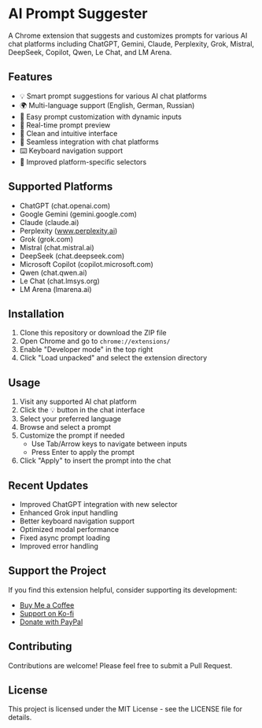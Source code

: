 # AI Prompt Suggester

A Chrome extension that suggests and customizes prompts for various AI chat platforms including ChatGPT, Gemini, Claude, Perplexity, Grok, Mistral, DeepSeek, Copilot, Qwen, Le Chat, and LM Arena.

## Features

- 💡 Smart prompt suggestions for various AI chat platforms
- 🌍 Multi-language support (English, German, Russian)
- 🎯 Easy prompt customization with dynamic inputs
- 🔄 Real-time prompt preview
- 🎨 Clean and intuitive interface
- 🚀 Seamless integration with chat platforms
- ⌨️ Keyboard navigation support
- 🎯 Improved platform-specific selectors

## Supported Platforms

- ChatGPT (chat.openai.com)
- Google Gemini (gemini.google.com)
- Claude (claude.ai)
- Perplexity (www.perplexity.ai)
- Grok (grok.com)
- Mistral (chat.mistral.ai)
- DeepSeek (chat.deepseek.com)
- Microsoft Copilot (copilot.microsoft.com)
- Qwen (chat.qwen.ai)
- Le Chat (chat.lmsys.org)
- LM Arena (lmarena.ai)

## Installation

1. Clone this repository or download the ZIP file
2. Open Chrome and go to `chrome://extensions/`
3. Enable "Developer mode" in the top right
4. Click "Load unpacked" and select the extension directory

## Usage

1. Visit any supported AI chat platform
2. Click the 💡 button in the chat interface
3. Select your preferred language
4. Browse and select a prompt
5. Customize the prompt if needed
   - Use Tab/Arrow keys to navigate between inputs
   - Press Enter to apply the prompt
6. Click "Apply" to insert the prompt into the chat

## Recent Updates

- Improved ChatGPT integration with new selector
- Enhanced Grok input handling
- Better keyboard navigation support
- Optimized modal performance
- Fixed async prompt loading
- Improved error handling

## Support the Project

If you find this extension helpful, consider supporting its development:

- [Buy Me a Coffee](https://buymeacoffee.com/ipupok)
- [Support on Ko-fi](https://ko-fi.com/ipupok)
- [Donate with PayPal](https://www.paypal.com/donate/?hosted_button_id=VBNDB5AHYLGCY)

## Contributing

Contributions are welcome! Please feel free to submit a Pull Request.

## License

This project is licensed under the MIT License - see the LICENSE file for details.